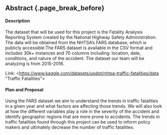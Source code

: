 ## Abstract {.page_break_before}

#### Description
The dataset that will be used for this project is the Fatality Analysis Reporting System created by the National Highway Safety Administration. The data will be obtained from the NHTSA’s FARS database, which is publicly accessible.The FARS dataset is available in the CSV format and includes 30k+ instances and 70 columns including: location, date, conditions, and nature of the accident. The dataset our team will be analyzing is from 2015-2016.

Link: <https://www.kaggle.com/datasets/usdot/nhtsa-traffic-fatalities/data "Traffic Fatalities">

#### Plan and Proposal
Using the FARS dataset we aim to understand the trends in traffic fatalities in a given year and what factors are affecting those trends. We will also look at how the different variables play a role in the severity of the accident and identify geographic regions that are more prone to accidents. The trends in traffic fatalities found through this project can be used to inform policy makers and ultimately decrease the number of traffic fatalities. 
